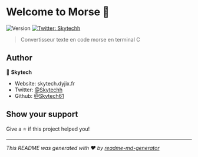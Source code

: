 # Welcome to Morse 👋
![Version](https://img.shields.io/badge/version-1.0.0-blue.svg?cacheSeconds=2592000)
[![Twitter: Skytechh](https://img.shields.io/twitter/follow/Skytechh.svg?style=social)](https://twitter.com/Skytechh)

> Convertisseur texte en code morse en terminal C

## Author

👤 **Skytech**

* Website: skytech.dyjix.fr
* Twitter: [@Skytechh](https://twitter.com/Skytechh)
* Github: [@Skytech61](https://github.com/Skytech61)

## Show your support

Give a ⭐️ if this project helped you!


***
_This README was generated with ❤️ by [readme-md-generator](https://github.com/kefranabg/readme-md-generator)_